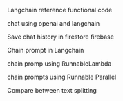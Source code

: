 Langchain reference functional code

chat using openai and langchain

Save chat history in firestore firebase

Chain prompt in Langchain

chain promp using RunnableLambda

chain prompts using Runnable Parallel

Compare between text splitting